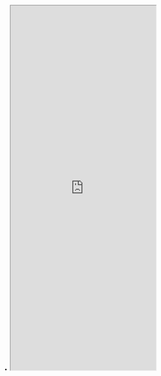 - <iframe src="https://pyodide.org/en/stable/console.html" style="width: 100%; height: 1200px"></iframe>